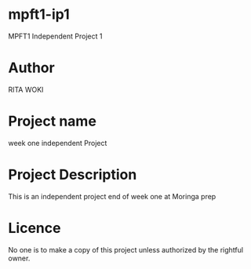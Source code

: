 # mpft1-ip1
MPFT1 Independent Project 1

# Author
RITA WOKI

# Project name
week one independent Project

# Project Description
This is an independent project end of week one at Moringa prep

# Licence
No one is to make a copy of this project unless authorized by the rightful owner.
